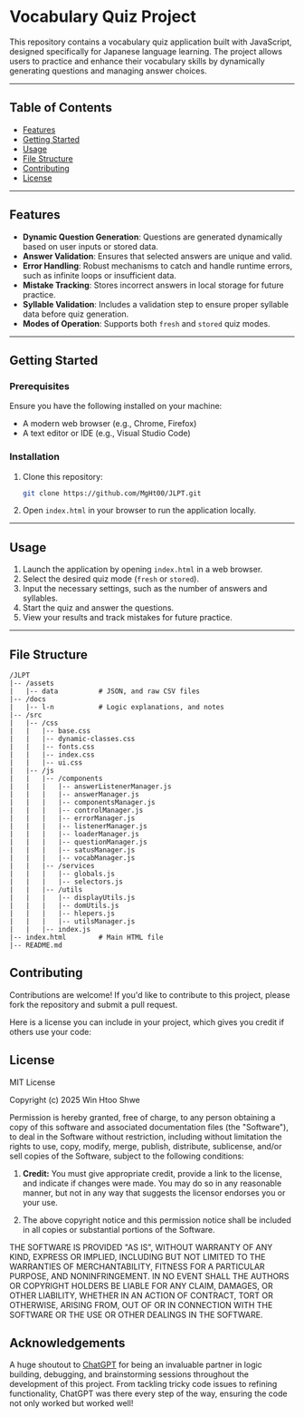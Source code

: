 # Vocabulary Quiz Project

This repository contains a vocabulary quiz application built with JavaScript, designed specifically for Japanese language learning. The project allows users to practice and enhance their vocabulary skills by dynamically generating questions and managing answer choices.

---

## Table of Contents

- [Features](#features)
- [Getting Started](#getting-started)
- [Usage](#usage)
- [File Structure](#file-structure)
- [Contributing](#contributing)
- [License](#license)

---

## Features

- **Dynamic Question Generation**: Questions are generated dynamically based on user inputs or stored data.
- **Answer Validation**: Ensures that selected answers are unique and valid.
- **Error Handling**: Robust mechanisms to catch and handle runtime errors, such as infinite loops or insufficient data.
- **Mistake Tracking**: Stores incorrect answers in local storage for future practice.
- **Syllable Validation**: Includes a validation step to ensure proper syllable data before quiz generation.
- **Modes of Operation**: Supports both `fresh` and `stored` quiz modes.

---

## Getting Started

### Prerequisites

Ensure you have the following installed on your machine:

- A modern web browser (e.g., Chrome, Firefox)
- A text editor or IDE (e.g., Visual Studio Code)

### Installation

1. Clone this repository:

   ```bash
   git clone https://github.com/MgHt00/JLPT.git
   ```

2. Open `index.html` in your browser to run the application locally.

---

## Usage

1. Launch the application by opening `index.html` in a web browser.
2. Select the desired quiz mode (`fresh` or `stored`).
3. Input the necessary settings, such as the number of answers and syllables.
4. Start the quiz and answer the questions.
5. View your results and track mistakes for future practice.

---

## File Structure

```
/JLPT
|-- /assets
|   |-- data          # JSON, and raw CSV files
|-- /docs
|   |-- l-n           # Logic explanations, and notes
|-- /src
|   |-- /css          
|   |   |-- base.css    
|   |   |-- dynamic-classes.css     
|   |   |-- fonts.css
|   |   |-- index.css
|   |   |-- ui.css
|   |-- /js
|   |   |-- /components
|   |   |   |-- answerListenerManager.js 
|   |   |   |-- answerManager.js
|   |   |   |-- componentsManager.js
|   |   |   |-- controlManager.js
|   |   |   |-- errorManager.js
|   |   |   |-- listenerManager.js
|   |   |   |-- loaderManager.js
|   |   |   |-- questionManager.js
|   |   |   |-- satusManager.js
|   |   |   |-- vocabManager.js
|   |   |-- /services
|   |   |   |-- globals.js
|   |   |   |-- selectors.js
|   |   |-- /utils
|   |   |   |-- displayUtils.js
|   |   |   |-- domUtils.js
|   |   |   |-- hlepers.js
|   |   |   |-- utilsManager.js
|   |   |-- index.js
|-- index.html        # Main HTML file
|-- README.md         
```

## Contributing

Contributions are welcome! If you'd like to contribute to this project, please fork the repository and submit a pull request.

Here is a license you can include in your project, which gives you credit if others use your code:

## License

MIT License

Copyright (c) 2025 Win Htoo Shwe

Permission is hereby granted, free of charge, to any person obtaining a copy of this software and associated documentation files (the "Software"), to deal in the Software without restriction, including without limitation the rights to use, copy, modify, merge, publish, distribute, sublicense, and/or sell copies of the Software, subject to the following conditions:

1. **Credit:** You must give appropriate credit, provide a link to the license, and indicate if changes were made. You may do so in any reasonable manner, but not in any way that suggests the licensor endorses you or your use.
   
2. The above copyright notice and this permission notice shall be included in all copies or substantial portions of the Software.

THE SOFTWARE IS PROVIDED "AS IS", WITHOUT WARRANTY OF ANY KIND, EXPRESS OR IMPLIED, INCLUDING BUT NOT LIMITED TO THE WARRANTIES OF MERCHANTABILITY, FITNESS FOR A PARTICULAR PURPOSE, AND NONINFRINGEMENT. IN NO EVENT SHALL THE AUTHORS OR COPYRIGHT HOLDERS BE LIABLE FOR ANY CLAIM, DAMAGES, OR OTHER LIABILITY, WHETHER IN AN ACTION OF CONTRACT, TORT OR OTHERWISE, ARISING FROM, OUT OF OR IN CONNECTION WITH THE SOFTWARE OR THE USE OR OTHER DEALINGS IN THE SOFTWARE.

## Acknowledgements

A huge shoutout to [ChatGPT](https://www.openai.com/) for being an invaluable partner in logic building, debugging, and brainstorming sessions throughout the development of this project. From tackling tricky code issues to refining functionality, ChatGPT was there every step of the way, ensuring the code not only worked but worked well!